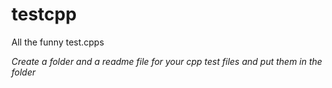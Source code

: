 testcpp
=======

All the funny test.cpps

*Create a folder and a readme file for your cpp test files and put them in the folder*
